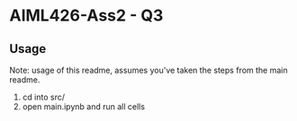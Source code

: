 # AIML426-Ass2 - Q3


## Usage

Note: usage of this readme, assumes you've taken the steps from the main readme.

1. cd into src/
2. open main.ipynb and run all cells

